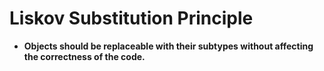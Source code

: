 # Liskov Substitution Principle
* __Objects should be replaceable with their subtypes without affecting the correctness of the code.__
